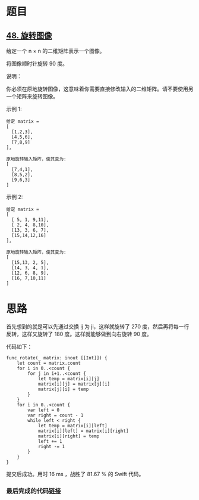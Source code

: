 # 题目

## [48. 旋转图像](https://leetcode-cn.com/problems/rotate-image/)

给定一个 n × n 的二维矩阵表示一个图像。

将图像顺时针旋转 90 度。

说明：

你必须在原地旋转图像，这意味着你需要直接修改输入的二维矩阵。请不要使用另一个矩阵来旋转图像。

示例 1:

```
给定 matrix = 
[
  [1,2,3],
  [4,5,6],
  [7,8,9]
],

原地旋转输入矩阵，使其变为:
[
  [7,4,1],
  [8,5,2],
  [9,6,3]
]
```

示例 2:

```
给定 matrix =
[
  [ 5, 1, 9,11],
  [ 2, 4, 8,10],
  [13, 3, 6, 7],
  [15,14,12,16]
], 

原地旋转输入矩阵，使其变为:
[
  [15,13, 2, 5],
  [14, 3, 4, 1],
  [12, 6, 8, 9],
  [16, 7,10,11]
]
```



# 思路

 首先想到的就是可以先通过交换 ij 为 ji，这样就旋转了 270 度，然后再将每一行反转，这样又旋转了 180 度。这样就能够做到向右旋转 90 度。

代码如下：

    func rotate(_ matrix: inout [[Int]]) {
        let count = matrix.count
        for i in 0..<count {
            for j in i+1..<count {
                let temp = matrix[i][j]
                matrix[i][j] = matrix[j][i]
                matrix[j][i] = temp
            }
        }
        for i in 0..<count {
            var left = 0
            var right = count - 1
            while left < right {
                let temp = matrix[i][left]
                matrix[i][left] = matrix[i][right]
                matrix[i][right] = temp
                left += 1
                right -= 1
            }
        }
    }
提交后成功。用时 16 ms ，战胜了 81.67 % 的 Swift 代码。

### 最后完成的代码[链接](https://github.com/pepsikirk/LeetCode/blob/master/Algorithm/48.RotateImage/code.swift)





